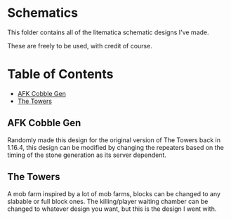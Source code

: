 # Schematics
This folder contains all of the litematica schematic designs I've made.

These are freely to be used, with credit of course.

# Table of Contents
 - <a href="#afk-cobblef-gen">AFK Cobble Gen</a>
 - <a href="#the-towers">The Towers</a>

## AFK Cobble Gen
Randomly made this design for the original version of The Towers back in 1.16.4, this design can be modified by changing the repeaters based on the timing of the stone generation as its server dependent.

## The Towers
A mob farm inspired by a lot of mob farms, blocks can be changed to any slabable or full block ones.
The killing/player waiting chamber can be changed to whatever design you want, but this is the design I went with.
